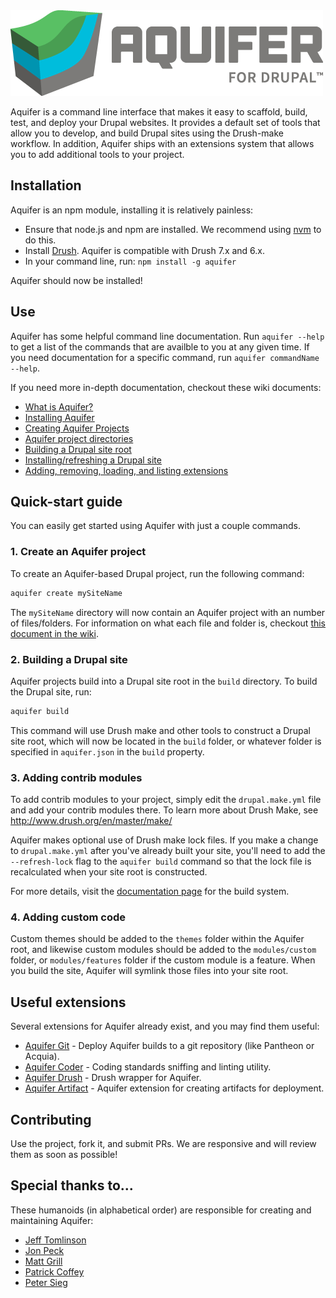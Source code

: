 <object data="https://raw.githubusercontent.com/aquifer/aquifer.io/master/branding/aquifer-logo-drupal.svg" type="image/svg+xml">
  <img src="https://github.com/aquifer/aquifer.io/blob/master/branding/aquifer-logo-drupal-500px.png" alt="Aquifer for Drupal" title="Aquifer for Drupal"/>
</object>

Aquifer is a command line interface that makes it easy to scaffold, build, test, and deploy your Drupal websites. It provides a default set of tools that allow you to develop, and build Drupal sites using the Drush-make workflow. In addition, Aquifer ships with an extensions system that allows you to add additional tools to your project.


## Installation

Aquifer is an npm module, installing it is relatively painless:

* Ensure that node.js and npm are installed. We recommend using [nvm](https://github.com/creationix/nvm) to do this.
* Install [Drush](http://www.drush.org/en/master/install/). Aquifer is compatible with Drush 7.x and 6.x.
* In your command line, run: `npm install -g aquifer`

Aquifer should now be installed!

## Use

Aquifer has some helpful command line documentation. Run `aquifer --help` to get a list of the commands that are availble to you at any given time. If you need documentation for a specific command, run `aquifer commandName --help`.

If you need more in-depth documentation, checkout these wiki documents:
* [What is Aquifer?](https://github.com/aquifer/aquifer/wiki/What-is-Aquifer%3F)
* [Installing Aquifer](https://github.com/aquifer/aquifer/wiki/Installing-Aquifer)
* [Creating Aquifer Projects](https://github.com/aquifer/aquifer/wiki/Creating-Aquifer-Projects)
* [Aquifer project directories](https://github.com/aquifer/aquifer/wiki/Aquifer-project-directories)
* [Building a Drupal site root](https://github.com/aquifer/aquifer/wiki/Building-a-Drupal-site-root)
* [Installing/refreshing a Drupal site](https://github.com/aquifer/aquifer/wiki/Installing-refreshing-a-Drupal-site)
* [Adding, removing, loading, and listing extensions](https://github.com/aquifer/aquifer/wiki/Adding,-removing,-loading,-and-listing-extensions)

## Quick-start guide

You can easily get started using Aquifer with just a couple commands.

### 1. Create an Aquifer project

To create an Aquifer-based Drupal project, run the following command:

```bash
aquifer create mySiteName
```

The `mySiteName` directory will now contain an Aquifer project with an number of files/folders. For information on what each file and folder is, checkout [this document in the wiki](https://github.com/aquifer/aquifer/wiki/Aquifer-project-directories).

### 2. Building a Drupal site

Aquifer projects build into a Drupal site root in the `build` directory. To build the Drupal site, run:

```bash
aquifer build
```

This command will use Drush make and other tools to construct a Drupal site root, which will now be located in the `build` folder, or whatever folder is specified in `aquifer.json` in the `build` property.

### 3. Adding contrib modules

To add contrib modules to your project, simply edit the `drupal.make.yml` file and add your contrib modules there. To learn more about Drush Make, see http://www.drush.org/en/master/make/

Aquifer makes optional use of Drush make lock files. If you make a change to `drupal.make.yml` after you've already built your site, you'll need to add the `--refresh-lock` flag to the `aquifer build` command so that the lock file is recalculated when your site root is constructed.

For more details, visit the [documentation page](https://github.com/aquifer/aquifer/wiki/Building-a-Drupal-site-root) for the build system.

### 4. Adding custom code

Custom themes should be added to the `themes` folder within the Aquifer root, and likewise custom modules should be added to the `modules/custom` folder, or `modules/features` folder if the custom module is a feature. When you build the site, Aquifer will symlink those files into your site root.

## Useful extensions

Several extensions for Aquifer already exist, and you may find them useful:

* [Aquifer Git](https://github.com/aquifer/aquifer-git) - Deploy Aquifer builds to a git repository (like Pantheon or Acquia).
* [Aquifer Coder](https://github.com/aquifer/aquifer-coder) - Coding standards sniffing and linting utility.
* [Aquifer Drush](https://github.com/aquifer/aquifer-drush) - Drush wrapper for Aquifer.
* [Aquifer Artifact](https://github.com/aquifer/aquifer-artifact) - Aquifer extension for creating artifacts for deployment.

## Contributing

Use the project, fork it, and submit PRs. We are responsive and will review them as soon as possible!

## Special thanks to...

These humanoids (in alphabetical order) are responsible for creating and maintaining Aquifer:

* [Jeff Tomlinson](https://github.com/JeffTomlinson)
* [Jon Peck](https://github.com/fluxsauce)
* [Matt Grill](https://github.com/mattgrill)
* [Patrick Coffey](https://github.com/patrickocoffeyo)
* [Peter Sieg](https://github.com/chasingmaxwell)
